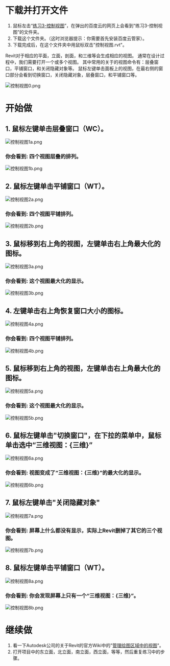 # 下载并打开文件

1. 鼠标左击“[练习3-控制视图](http://pan.baidu.com/s/1kTYSgHx)”，在弹出的百度云的网页上会看到“练习3-控制视图”的文件夹。
2. 下载这个文件夹。（这时浏览器提示：你需要首先安装百度云管家）。
3. 下载完成后，在这个文件夹中用鼠标双击"控制视图.rvt"。

Revit对于相应的平面，立面，剖面，和三维等会生成相应的视图。
通常在设计过程中，我们需要打开一个或多个视图。
其中常用的关于的视图命令有：层叠窗口，平铺窗口，和关闭隐藏对象等。
鼠标左键单击面板上的视图，在最右侧的窗口部分会看到切换窗口，关闭隐藏对象，层叠窗口，和平铺窗口等。

![控制视图0.png](/images/控制视图/控制视图0.png)

# 开始做

## 1. 鼠标左键单击层叠窗口（WC）。

![控制视图1a.png](/images/控制视图/控制视图1a.png)

### 你会看到: 四个视图层叠的排列。

![控制视图1b.png](/images/控制视图/控制视图1b.png)

## 2. 鼠标左键单击平铺窗口（WT）。

![控制视图2a.png](/images/控制视图/控制视图2a.png)

### 你会看到: 四个视图平铺排列。

![控制视图2b.png](/images/控制视图/控制视图2b.png)

## 3. 鼠标移到右上角的视图，左键单击右上角最大化的图标。

![控制视图3a.png](/images/控制视图/控制视图3a.png)

### 你会看到: 这个视图最大化的显示。

![控制视图3b.png](/images/控制视图/控制视图3b.png)

## 4. 左键单击右上角恢复窗口大小的图标。

![控制视图4a.png](/images/控制视图/控制视图4a.png)

### 你会看到: 四个视图平铺排列。

![控制视图4b.png](/images/控制视图/控制视图4b.png)

## 5. 鼠标移到右上角的视图，左键单击右上角最大化的图标。

![控制视图5a.png](/images/控制视图/控制视图5a.png)

### 你会看到: 这个视图最大化的显示。

![控制视图5b.png](/images/控制视图/控制视图5b.png)

## 6. 鼠标左键单击"切换窗口"，在下拉的菜单中，鼠标单击选中“三维视图：{三维}”

![控制视图6a.png](/images/控制视图/控制视图6a.png)

### 你会看到: 视图变成了“三维视图：{三维}”的最大化的显示。

![控制视图6b.png](/images/控制视图/控制视图6b.png)

## 7. 鼠标左键单击"关闭隐藏对象"

![控制视图7a.png](/images/控制视图/控制视图7a.png)

### 你会看到: 屏幕上什么都没有显示，实际上Revit删掉了其它的三个视图。

![控制视图7b.png](/images/控制视图/控制视图7b.png)

## 8. 鼠标左键单击平铺窗口（WT）。

![控制视图8a.png](/images/控制视图/控制视图8a.png)

### 你会看到: 你会发现屏幕上只有一个“三维视图：{三维}”。

![控制视图8b.png](/images/控制视图/控制视图8b.png)

# 继续做

1. 看一下Autodesk公司的关于Revit的官方Wiki中的"[管理绘图区域中的视图](http://wikihelp.autodesk.com/Revit/chs/2013/Help/0001-Revit_%E5%B8%AE%E5%8A%A90/0004-Revit_%E7%AE%80%E4%BB%8B4/0017-%E7%94%A8%E6%88%B7%E7%95%8C%E9%9D%A217/0028-%E7%BB%98%E5%9B%BE%E5%8C%BA%E5%9F%9F28)"。
2. 打开项目中的东立面，北立面，南立面，西立面，等等，然后重复练习中的步骤。